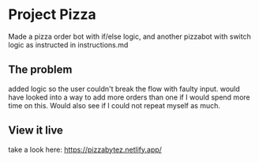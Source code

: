 # Project Pizza

Made a pizza order bot with if/else logic, and another pizzabot with switch logic as instructed in instructions.md

## The problem

added logic so the user couldn't break the flow with faulty input.
would have looked into a way to add more orders than one if I would spend more time on this. Would also see if I could not repeat myself as much.

## View it live

take a look here: https://pizzabytez.netlify.app/
